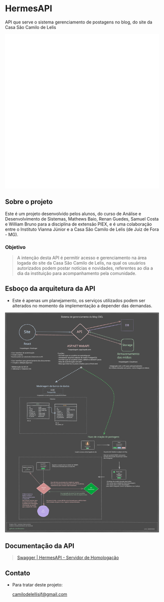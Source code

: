 # HermesAPI

API que serve o sistema gerenciamento de postagens no blog, do site da Casa São Camilo de Lelis

![HermesAPI logo](repo_assets/HermesAPI_SVG_Resized.svg)

## Sobre o projeto

Este é um projeto desenvolvido pelos alunos, do curso de Análise e Desenvolvimento de Sistemas, Mathews Baio, Renan Guedes, Samuel Costa e William Bruno para a disciplina de extensão PIEX, e é uma colaboração entre o Instituto Vianna Júnior e a Casa São Camilo de Lelis (de Juiz de Fora - MG).

### Objetivo

> A intenção desta API é permitir acesso e gerenciamento na área logada do site da Casa São Camilo de Lelis, na qual os usuários autorizados podem postar notícias e novidades, referentes ao dia a dia da instituição para acompanhamento pela comunidade.

## Esboço da arquitetura da API

- Este é apenas um planejamento, os serviços utilizados podem ser alterados no momento da implementação a depender das demandas.

![Arquitetura da API](repo_assets/Esboco-Arquitetura-API.svg)

## Documentação da API

> [Swagger | HermesAPI - Servidor de Homologação](https://hermesapi-homolog.onrender.com/swagger/index.html)

## Contato

- Para tratar deste projeto:

  [camilodelellisjf@gmail.com](camilodelellisjf@gmail.com)
